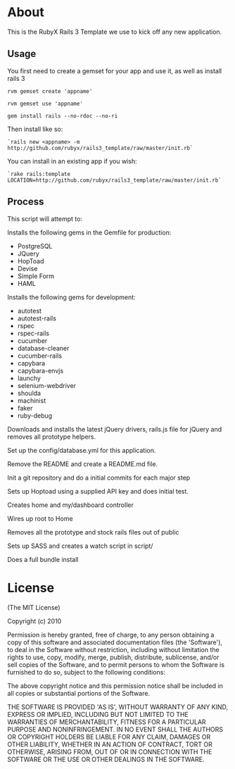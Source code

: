 About
=====
This is the RubyX Rails 3 Template we use to kick off any new application.

Usage
---------------

You first need to create a gemset for your app and use it, as well as install rails 3

    rvm gemset create 'appname'

    rvm gemset use 'appname'

    gem install rails --no-rdoc --no-ri

Then install like so:

    `rails new <appname> -m http://github.com/rubyx/rails3_template/raw/master/init.rb`

You can install in an existing app if you wish:

    `rake rails:template LOCATION=http://github.com/rubyx/rails3_template/raw/master/init.rb`


Process
---------------

This script will attempt to:

Installs the following gems in the Gemfile for production:

* PostgreSQL
* JQuery
* HopToad
* Devise
* Simple Form
* HAML

Installs the following gems for development:

* autotest
* autotest-rails
* rspec
* rspec-rails
* cucumber
* database-cleaner
* cucumber-rails
* capybara
* capybara-envjs
* launchy
* selenium-webdriver
* shoulda
* machinist
* faker
* ruby-debug

Downloads and installs the latest jQuery drivers, rails.js file for jQuery and removes all prototype helpers.

Set up the config/database.yml for this application.

Remove the README and create a README.md file.

Init a git repository and do a initial commits for each major step

Sets up Hoptoad using a supplied API key and does initial test.

Creates home and my/dashboard controller

Wires up root to Home

Removes all the prototype and stock rails files out of public

Sets up SASS and creates a watch script in script/

Does a full bundle install

License
=======

(The MIT License)

Copyright (c) 2010

Permission is hereby granted, free of charge, to any person obtaining
a copy of this software and associated documentation files (the
'Software'), to deal in the Software without restriction, including
without limitation the rights to use, copy, modify, merge, publish,
distribute, sublicense, and/or sell copies of the Software, and to
permit persons to whom the Software is furnished to do so, subject to
the following conditions:

The above copyright notice and this permission notice shall be
included in all copies or substantial portions of the Software.

THE SOFTWARE IS PROVIDED 'AS IS', WITHOUT WARRANTY OF ANY KIND,
EXPRESS OR IMPLIED, INCLUDING BUT NOT LIMITED TO THE WARRANTIES OF
MERCHANTABILITY, FITNESS FOR A PARTICULAR PURPOSE AND NONINFRINGEMENT.
IN NO EVENT SHALL THE AUTHORS OR COPYRIGHT HOLDERS BE LIABLE FOR ANY
CLAIM, DAMAGES OR OTHER LIABILITY, WHETHER IN AN ACTION OF CONTRACT,
TORT OR OTHERWISE, ARISING FROM, OUT OF OR IN CONNECTION WITH THE
SOFTWARE OR THE USE OR OTHER DEALINGS IN THE SOFTWARE.
